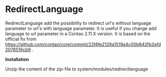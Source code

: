 RedirectLanguage
===============================

RedirectLanguage add the possibility to redirect url's without language parameter to url's with language parameter.
It is useful if you change add language to url parameter in a Contao 2.11.X version. It is based on the official fix from
https://github.com/contao/core/commit/22f4fe2128a1519a4c00b842fb2efd2078519cb9 .

**Installation**

Unzip the content of the zip-file to system/modules/redirectlanguage